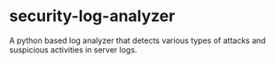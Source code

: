 # security-log-analyzer
A python based log analyzer that detects various types of attacks and suspicious activities in server logs.
